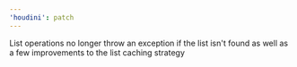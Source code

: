 ```yaml
---
'houdini': patch
---
```


List operations no longer throw an exception if the list isn't found as well as a few improvements to the list caching strategy
